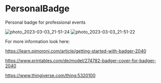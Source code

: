 # PersonalBadge
Personal badge for professional events

![photo_2023-03-03_21-51-24](https://user-images.githubusercontent.com/71424781/224566812-5eafba07-80c6-4c08-9bfb-e9dc148f978d.jpg)
![photo_2023-03-03_21-51-22](https://user-images.githubusercontent.com/71424781/224566819-1f150c1c-ba80-4c57-93b0-7ac67fb23697.jpg)



For more information look here:

https://learn.pimoroni.com/article/getting-started-with-badger-2040

https://www.printables.com/de/model/274782-badger-cover-for-badger-2040

https://www.thingiverse.com/thing:5320100
